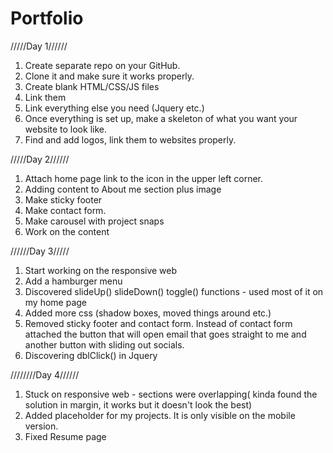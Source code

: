 # Portfolio

/////Day 1//////

1. Create separate repo on your GitHub.
2. Clone it and make sure it works properly.
3. Create blank HTML/CSS/JS files
4. Link them
5. Link everything else you need (Jquery etc.)
6. Once everything is set up, make a skeleton of what you want your website to look like.
7. Find and add logos, link them to websites properly.

/////Day 2//////

1. Attach home page link to the icon in the upper left corner.
2. Adding content to About me section plus image
3. Make sticky footer
4. Make contact form.
5. Make carousel with project snaps
6. Work on the content

//////Day 3/////

1. Start working on the responsive web
2. Add a hamburger menu
3. Discovered slideUp() slideDown() toggle() functions - used most of it on my home page
4. Added more css (shadow boxes, moved things around etc.)
5. Removed sticky footer and contact form. Instead of  contact form attached the button that will open email that goes straight to me and another button with sliding out socials.
6. Discovering dblClick() in Jquery

////////Day 4//////

1. Stuck on responsive web - sections were overlapping( kinda found the solution in margin, it works but it doesn't look the best)
2. Added placeholder for my projects. It is only visible on the  mobile version.
3. Fixed Resume page